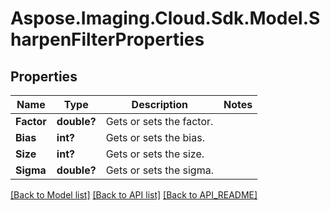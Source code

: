 # Aspose.Imaging.Cloud.Sdk.Model.SharpenFilterProperties
## Properties

Name | Type | Description | Notes
------------ | ------------- | ------------- | -------------
**Factor** | **double?** | Gets or sets the factor. | 
**Bias** | **int?** | Gets or sets the bias. | 
**Size** | **int?** | Gets or sets the size.              | 
**Sigma** | **double?** | Gets or sets the sigma.              | 

[[Back to Model list]](API_README.md#documentation-for-models) [[Back to API list]](API_README.md#documentation-for-api-endpoints) [[Back to API_README]](API_README.md)

